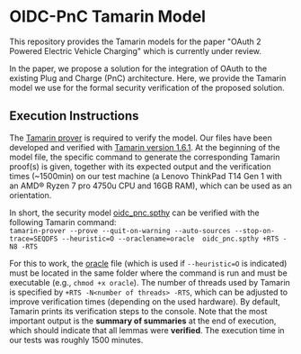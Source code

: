 # OIDC-PnC Tamarin Model

This repository provides the Tamarin models for the paper "OAuth 2 Powered Electric Vehicle Charging" which is currently under review.

In the paper, we propose a solution for the integration of OAuth to the existing Plug and Charge (PnC) architecture. Here, we provide the Tamarin model we use for the formal security verification of the proposed solution.

## Execution Instructions

The [Tamarin prover](https://tamarin-prover.github.io/) is required to verify the model. Our files have been developed and verified with [Tamarin version 1.6.1](https://github.com/tamarin-prover/tamarin-prover/releases/tag/1.6.1). 
At the beginning of the model file, the specific command to generate the corresponding Tamarin proof(s) is given, together with its expected output and the verification times (~1500min) on our test machine (a Lenovo ThinkPad T14 Gen 1 with an AMD® Ryzen 7 pro 4750u CPU and 16GB RAM), which can be used as an orientation.


In short, the security model [oidc_pnc.spthy](./oidc_pnc.spthy) can be verified with the following Tamarin command:  
`tamarin-prover --prove --quit-on-warning --auto-sources --stop-on-trace=SEQDFS --heuristic=O --oraclename=oracle  oidc_pnc.spthy +RTS -N8 -RTS`

For this to work, the [oracle](./oracle) file (which is used if `--heuristic=O` is indicated) must be located in the same folder where the command is run and must be executable (e.g., `chmod +x oracle`).
The number of threads used by Tamarin is specified by `+RTS -N<number of threads> -RTS`, which can be adjusted to improve verification times (depending on the used hardware).
By default, Tamarin prints its verification steps to the console. Note that the most important output is the **summary of summaries** at the end of execution, which should indicate that all lemmas were **verified**.
The execution time in our tests was roughly 1500 minutes.


